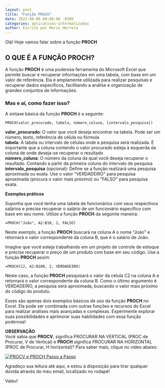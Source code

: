 ```yaml
---
layout: post
title: "Função PROCH"
date: 2023-06-06 00:00:00 -0300
categories: aplicativos-informatizados
author: Escrito por Mario Herrera
---
```


Olá! Hoje vamos falar sobre a função **PROCH**

## O QUE É A FUNÇÃO PROCH?


A função **PROCH** é uma poderosa ferramenta do Microsoft Excel que permite buscar e recuperar informações em uma tabela, com base em um valor de referência. Ela é amplamente utilizada para realizar pesquisas e recuperar dados específicos, facilitando a análise e organização de grandes conjuntos de informações.

### Mas e aí, como fazer isso?

A sintaxe básica da função **PROCH** é a seguinte:

```
PROCH(valor_procurado, tabela, número_coluna, [intervalo_pesquisa])
```

**valor_procurado**: O valor que você deseja encontrar na tabela. Pode ser um número, texto, referência de célula ou fórmula  
**tabela**: A tabela ou intervalo de células onde a pesquisa será realizada. É importante que a coluna contendo o valor procurado esteja à esquerda da coluna de onde deseja-se recuperar o resultado  
**número_coluna**: O número da coluna da qual você deseja recuperar o resultado. Contando a partir da primeira coluna do intervalo de pesquisa  
**intervalo_pesquisa** (opcional): Define se a função realizará uma pesquisa aproximada ou exata. Use o valor "VERDADEIRO" para pesquisa aproximada (procura o valor mais próximo) ou "FALSO" para pesquisa exata.

**Exemplos práticos**

Suponha que você tenha uma tabela de funcionários com seus respectivos salários e precise recuperar o salário de um funcionário específico com base em seu nome. Utilize a função **PROCH** da seguinte maneira:

```
=PROCH("João", A2:B10, 2, FALSO)
```

Neste exemplo, a função **PROCH** buscará na coluna A o nome "João" e retornará o valor correspondente da coluna B, que é o salário de João.

Imagine que você esteja trabalhando em um projeto de controle de estoque e precise recuperar o preço de um produto com base em seu código. Use a função **PROCH** assim:

```
=PROCH(C2, A2:B100, 2, VERDADEIRO)
```

Neste caso, a função **PROCH** pesquisará o valor da célula C2 na coluna A e retornará o valor correspondente da coluna B. Como o último argumento é VERDADEIRO, a pesquisa será aproximada, buscando o valor mais próximo do código do produto.

Esses são apenas dois exemplos básicos de uso da função **PROCH** no Excel. Ela pode ser combinada com outras funções e recursos do Excel para realizar análises mais avançadas e complexas. Experimente explorar suas possibilidades e aprimorar suas habilidades com essa função poderosa!

**OBSERVAÇÃO**  
 Você sabia que **PROCV**, significa PROCURAR NA VERTICAL (PROC de Procurar, V de Vertical) e **PROCH** significa PROCURAR NA HORIZONTAL (PROC de Procurar, H horizontal)?
 Para saber mais, clique no vídeo abaixo:

[![PROCV e PROCH Passo a Passo](https://img.youtube.com/vi/t-xdWIF9j7c/0.jpg)](https://youtu.be/t-xdWIF9j7c)


Agradeço sua leitura até aqui, e estou à disposição para tirar qualquer dúvida através do meu email, localizado no rodapé!

Valeu!